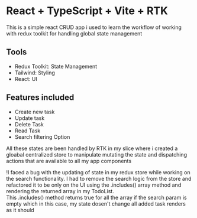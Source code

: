 # React + TypeScript + Vite + RTK

This is a simple react CRUD app i used to learn the workflow of working with redux toolkit for handling global state management

## Tools

- Redux Toolkit: State Management
- Tailwind: Styling
- React: UI

## Features included

- Create new task
- Update task
- Delete Task
- Read Task
- Search filtering Option

All these states are been handled by RTK in my slice where i created a gloabal centralized store to manipulate mutating the state and dispatching actions that are available to all my app components

!I faced a bug with the updating of state in my redux store while working on the search functionality. I had to remove the search logic from the store and refactored it to be only on the UI using the .includes() array method and rendering the returned array in my TodoList.  
This .includes() method returns true for all the array if the search param is empty which in this case, my state dosen't change all added task renders as it should

